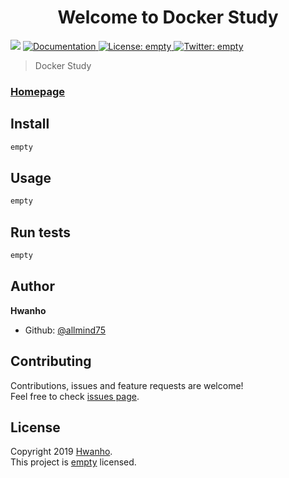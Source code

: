 <h1 align="center">Welcome to Docker Study</h1>
<p>
  <img src="https://img.shields.io/badge/version-0.1.0-blue.svg?cacheSeconds=2592000" />
  <a href="empty">
    <img alt="Documentation" src="https://img.shields.io/badge/documentation-yes-brightgreen.svg" target="_blank" />
  </a>
  <a href="empty">
    <img alt="License: empty" src="https://img.shields.io/badge/License-empty-yellow.svg" target="_blank" />
  </a>
  <a href="https://twitter.com/empty">
    <img alt="Twitter: empty" src="https://img.shields.io/twitter/follow/empty.svg?style=social" target="_blank" />
  </a>
</p>

> Docker Study

### [Homepage](empty)

## Install

```sh
empty
```

## Usage

```sh
empty
```

## Run tests

```sh
empty
```

## Author

**Hwanho**

* Github: [@allmind75](https://github.com/allmind75)

## Contributing

Contributions, issues and feature requests are welcome!<br />Feel free to check [issues page](empty).



## License

Copyright 2019 [Hwanho](https://github.com/allmind75).<br />
This project is [empty](empty) licensed.
